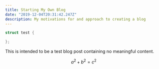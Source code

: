 ```yaml
---
title: Starting My Own Blog
date: "2019-12-04T20:31:42.247Z"
description: My motivations for and approach to creating a blog
---
```


```cpp
struct test {

};
```

This is intended to be a test blog post containing no meaningful content.

$$
a^2 + b^2 = c^2
$$

